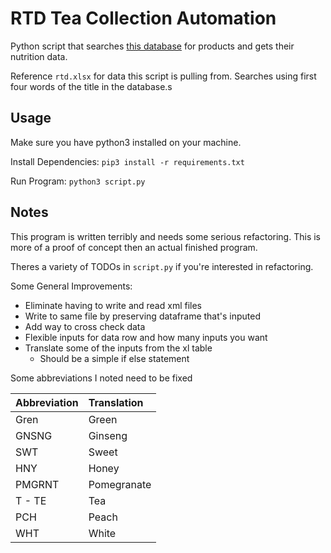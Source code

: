 # RTD Tea Collection Automation
Python script that searches [this database](https://ndb.nal.usda.gov/ndb/foods/) for products and gets their nutrition data.

Reference `rtd.xlsx` for data this script is pulling from. Searches using first four words of the title in the database.s

## Usage

Make sure you have python3 installed on your machine.

Install Dependencies:
`pip3 install -r requirements.txt`

Run Program:
`python3 script.py`

## Notes

This program is written terribly and needs some serious refactoring. This is more of a proof of concept then an actual finished program.

Theres a variety of TODOs in `script.py` if you're interested in refactoring.

Some General Improvements:
- Eliminate having to write and read xml files
- Write to same file by preserving dataframe that's inputed
- Add way to cross check data
- Flexible inputs for data row and how many inputs you want
- Translate some of the inputs from the xl table
  - Should be a simple if else statement

Some abbreviations I noted need to be fixed

| Abbreviation   | Translation     |
| :------------- | :-------------  |
| Gren           | Green           |
| GNSNG          | Ginseng         |
| SWT            | Sweet           |
| HNY            | Honey           |
| PMGRNT         | Pomegranate     |
| T - TE         | Tea             |
| PCH            | Peach           |
| WHT            | White           |
